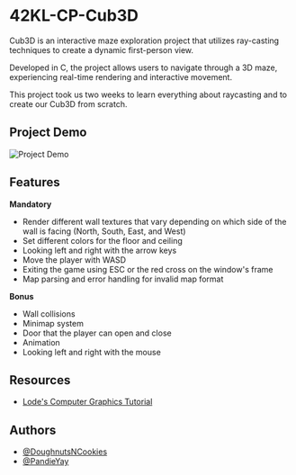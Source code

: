 # 42KL-CP-Cub3D
Cub3D is an interactive maze exploration project that utilizes ray-casting techniques to create a dynamic first-person view.

Developed in C, the project allows users to navigate through a 3D maze, experiencing real-time rendering and interactive movement.

This project took us two weeks to learn everything about raycasting and to create our Cub3D from scratch.


## Project Demo
![Project Demo](https://github.com/DoughnutsNCookies/42KL-CP-Cub3D/blob/main/readmeAssets/Cub3D-gif.gif)


## Features
**Mandatory**
- Render different wall textures that vary depending on which side of the wall is facing (North, South, East, and West)
- Set different colors for the floor and ceiling
- Looking left and right with the arrow keys
- Move the player with WASD
- Exiting the game using ESC or the red cross on the window's frame
- Map parsing and error handling for invalid map format

**Bonus**
- Wall collisions
- Minimap system
- Door that the player can open and close
- Animation
- Looking left and right with the mouse


## Resources
 - [Lode's Computer Graphics Tutorial](https://lodev.org/cgtutor/raycasting.html)


## Authors
- [@DoughnutsNCookies](https://www.github.com/DoughnutsNCookies)
- [@PandieYay](https://www.github.com/PandieYay)

